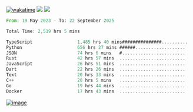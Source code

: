 [![wakatime](https://wakatime.com/badge/user/00eead22-fb14-4dd0-ab8a-3625cafbd50d.svg)](https://wakatime.com/@00eead22-fb14-4dd0-ab8a-3625cafbd50d)
![](https://komarev.com/ghpvc/?username=flatypus)
![](https://pixel.flatypus.me/flatypus?type=tracker)
<!--START_SECTION:waka-->

```rust
From: 19 May 2023 - To: 22 September 2025

Total Time: 2,519 hrs 5 mins

TypeScript                 1,485 hrs 40 mins###############..........   58.65 %
Python                     656 hrs 27 mins ######...................   25.91 %
JSON                       74 hrs 6 mins   #........................   02.93 %
Rust                       42 hrs 57 mins  .........................   01.70 %
JavaScript                 26 hrs 51 mins  .........................   01.06 %
Dart                       22 hrs 26 mins  .........................   00.89 %
Text                       20 hrs 33 mins  .........................   00.81 %
C++                        20 hrs 5 mins   .........................   00.79 %
Go                         19 hrs 44 mins  .........................   00.78 %
Docker                     17 hrs 43 mins  .........................   00.70 %
```

<!--END_SECTION:waka-->
[<img alt="image" src="https://github.com/flatypus/flatypus/assets/68029599/0a302dc1-501c-43a0-ae8d-37ec4817f3bd">](https://flatypus.me)

